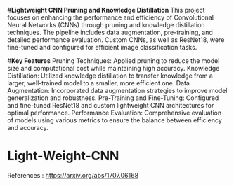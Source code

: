 #****Lightweight CNN Pruning and Knowledge Distillation****
This project focuses on enhancing the performance and efficiency of Convolutional Neural Networks (CNNs) through pruning and knowledge distillation techniques. The pipeline includes data augmentation, pre-training, and detailed performance evaluation. Custom CNNs, as well as ResNet18, were fine-tuned and configured for efficient image classification tasks.

#**Key Features**
Pruning Techniques: Applied pruning to reduce the model size and computational cost while maintaining high accuracy.
Knowledge Distillation: Utilized knowledge distillation to transfer knowledge from a larger, well-trained model to a smaller, more efficient one.
Data Augmentation: Incorporated data augmentation strategies to improve model generalization and robustness.
Pre-Training and Fine-Tuning: Configured and fine-tuned ResNet18 and custom lightweight CNN architectures for optimal performance.
Performance Evaluation: Comprehensive evaluation of models using various metrics to ensure the balance between efficiency and accuracy.

# Light-Weight-CNN
References : 
https://arxiv.org/abs/1707.06168
